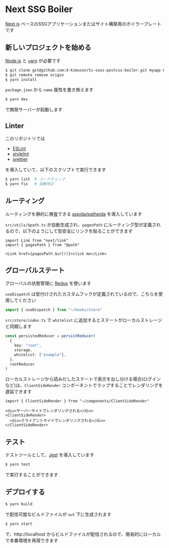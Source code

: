 # Next SSG Boiler

[Next.js](https://nextjs.org/) ベースのSSGアプリケーションまたはサイト構築用のボイラープレートです

## 新しいプロジェクトを始める

[Node.js](https://nodejs.org/en/) と [yarn](https://yarnpkg.com/) が必要です

``` bash
$ git clone git@github.com:d-kimuson/ts-sass-postcss-boiler.git myapp && cd myapp
$ git remote remove origin
$ yarn install
```

`package.json` から `name` 属性を書き換えます

``` bash
$ yarn dev
```

で開発サーバーが起動します

## Linter

このリポジトリでは

- [ESLint](https://eslint.org/)
- [stylelint](https://stylelint.io/)
- [prettier](https://prettier.io/)

を導入していて、以下のスクリプトで実行できます

``` bash
$ yarn lint  # コードチェック
$ yarn fix   # 自動修正
```

## ルーティング

ルーティングを静的に検査できる [aspida/pathpida](https://github.com/aspida/pathpida) を導入しています

`src/utils/$path.ts` が自動生成され、`pagesPath` にルーティング型が定義されるので、以下のようにして型安全にリンクを貼ることができます

``` tsx:sample.tsx
import Link from "next/link"
import { pagesPath } from "@path"

<Link href={pagesPath.$url()}>click me</Link>
```

## グローバルステート

グローバルの状態管理に [Redux](https://redux.js.org/) を使います

`useDispatch` は型付けされたカスタムフックが定義されているので、こちらを使用してください

``` ts
import { useDispatch } from "~/hooks/store"
```

`src/store/index.ts` で `whitelist` に追加するとステートがローカルストレージと同期します

``` ts:src/store/index.ts
const persistedReducer = persistReducer(
  {
    key: "root",
    storage,
    whitelist: ["example"],
  },
  rootReducer
)
```

ローカルストレージから読みだしたステートで表示を出し分ける場合(ログインなど)は、`ClientSideRender` コンポーネントでラップすることでレンダリングを遅延できます

``` tsx:sample-page.tsx
import { ClientSideRender } from "~/components/ClientSideRender"

<div>サーバーサイドでレンダリングされる</div>
<ClientSideRender>
  <div>クライアントサイドでレンダリングされる</div>
</ClientSideRender>
```

## テスト

テストツールとして、[Jest](https://jestjs.io/) を導入しています

``` bash
$ yarn test
```

で実行することができます

## デプロイする

``` bash
$ yarn build
```

で配信可能なビルドファイルが `out` 下に生成されます

``` bash
$ yarn start
```

で、http://localhost からビルドファイルが配信されるので、簡易的にローカルで本番環境を再現できます
